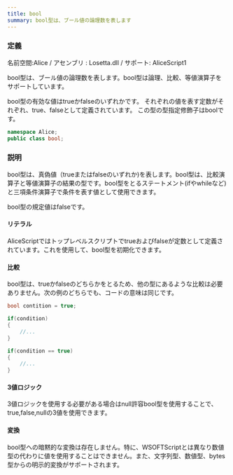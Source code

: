```yaml
---
title: bool
summary: bool型は、ブール値の論理数を表します
---
```

### 定義
名前空間:Alice / アセンブリ : Losetta.dll / サポート: AliceScript1

bool型は、ブール値の論理数を表します。bool型は論理、比較、等値演算子をサポートしています。

bool型の有効な値はtrueかfalseのいずれかです。 それぞれの値を表す定数がそれぞれ、true、falseとして定義されています。
この型の型指定修飾子はboolです。

```cs title="AliceScript"
namespace Alice;
public class bool;
```

### 説明
bool型は、真偽値（trueまたはfalseのいずれか)を表します。bool型は、比較演算子と等値演算子の結果の型です。bool型をとるステートメント(ifやwhileなど)と三項条件演算子で条件を表す値として使用できます。

bool型の規定値はfalseです。

#### リテラル
AliceScriptではトップレベルスクリプトでtrueおよびfalseが定数として定義されています。これを使用して、bool型を初期化できます。

#### 比較
bool型は、trueかfalseのどちらかをとるため、他の型にあるような比較は必要ありません。次の例のどちらでも、コードの意味は同じです。

```cs title="AliceScript"
bool contition = true;

if(condition)
{
    //...
}

if(condition == true)
{
    //...
}
```

#### 3値ロジック
3値ロジックを使用する必要がある場合はnull許容bool型を使用することで、true,false,nullの3値を使用できます。

#### 変換
bool型への暗黙的な変換は存在しません。特に、WSOFTScriptとは異なり数値型の代わりに値を使用することはできません。また、文字列型、数値型、bytes型からの明示的変換がサポートされます。

